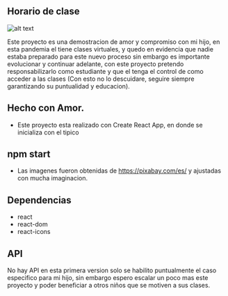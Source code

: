 ## Horario de clase
![alt text](https://repository-images.githubusercontent.com/268626006/a01c1c80-a42a-11ea-9a37-bad751208d46)


Este proyecto es una demostracion de amor y compromiso con mi hijo, en esta pandemia el tiene clases virtuales, y quedo en evidencia que nadie estaba preparado para este nuevo proceso sin embargo es importante evolucionar y continuar adelante, con este proyecto pretendo responsabilizarlo como estudiante y que el tenga el control de como acceder a las clases (Con esto no lo descuidare, seguire siempre garantizando su puntualidad y educacion).

## Hecho con Amor.

- Este proyecto esta realizado con Create React App, en donde se inicializa con el tipico
## npm start

- Las imagenes fueron obtenidas de https://pixabay.com/es/ y ajustadas con mucha imaginacion.

## Dependencias

- react
- react-dom
- react-icons

## API

No hay API en esta primera version solo se habilito puntualmente el caso especifico para mi hijo, sin embargo espero escalar un poco mas este proyecto y poder beneficiar a otros niños que se motiven a sus clases.
